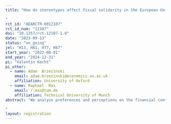 ```yaml
---
title: "How do stereotypes affect fiscal solidarity in the European Union? A survey experiment 
"
rct_id: "AEARCTR-0012107"
rct_id_num: "12107"
doi: "10.1257/rct.12107-1.0"
date: "2023-09-13"
status: "on_going"
jel: "H13, H61, H77, H87"
start_year: "2022-08-01"
end_year: "2024-12-31"
pi: "Valentin Kecht"
pi_other:
  - name: Adam  Brzezinski
    email: adam.brzezinski@economics.ox.ac.uk
    affiliation: University of Oxford
  - name: Raphael  Max
    email: r.max@tum.de
    affiliation: Technical University of Munch
abstract: "We analyze preferences and perceptions on the financial contributions of individual EU member states to the budget of the Union, using a representative panel of German households. We ask subjects to estimate the annual gross contribution to the EU budget as a percentage of annual gross national income of the six most populous EU countries. In a next step, the subjects are randomly assigned to treatment groups which receive different information concerning the gross and net contribution of EU countries to the EU budget. Based on the information available to the respondents, they are asked whether they would raise or lower the annual contribution of Germany to the EU budget. In the final question, we confront the subjects in the panel with the question whether other EU countries generally contribute too little to the EU budget. 
"
layout: registration
---
```


